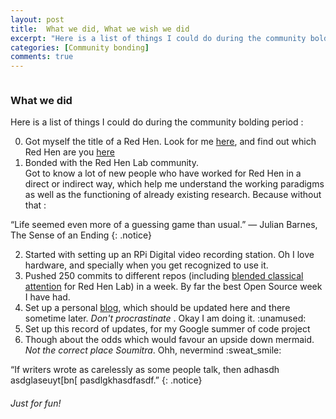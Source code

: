 ```yaml
---
layout: post
title: 	What we did, What we wish we did
excerpt: "Here is a list of things I could do during the community bolding period :..."
categories: [Community bonding]
comments: true
---
```


<img src="{{ site.url }}/img/c.jpg" alt=""><br>

### What we did

Here is a list of things I could do during the community bolding period :

<ol start='0'>
	<li>Got myself the title of a Red Hen. Look for me <a target="_blank" href = "https://sites.google.com/site/distributedlittleredhen/home/profiles-of-red-hen-participants">here</a>, and find out which Red Hen are you <a target="_blank" href="https://www.youtube.com/watch?v=dA5CuN7YJdM&feature=youtu.be">here</a> </li>
	<li>Bonded with the Red Hen Lab community. </li> Got to know a lot of new people who have worked for Red Hen in a direct or indirect way, which help me understand the working paradigms as well as the functioning of already existing research. Because without that :

</ol>

“Life seemed even more of a guessing game than usual.” 	― Julian Barnes, The Sense of an Ending
{: .notice}

<ol start='2'>
	<li> Started with setting up an RPi Digital video recording station. Oh I love hardware, and specially when you get recognized to use it. </li>
	<li> Pushed 250 commits to different repos (including <a href = "https://github.com/SoumitraAgarwal/BlendedJointAttention">blended classical attention</a> for Red Hen Lab) in a week. By far the best Open Source week I have had.</li>
	<li> Set up a personal <a target = "_blank" href = "soumitraagarwal.github.io">blog</a>, which should be updated here and there sometime later. <i>Don't procrastinate</i> . Okay I am doing it. :unamused: </li>
	<li> Set up this record of updates, for my Google summer of code project </li>
	<li> Though about the odds which would favour an upside down mermaid. <i>Not the correct place Soumitra</i>. Ohh, nevermind :sweat_smile: </li>
</ol>

“If writers wrote as carelessly as some people talk, then adhasdh asdglaseuyt[bn[ pasdlgkhasdfasdf.” 
{: .notice}

###### Just for fun!

